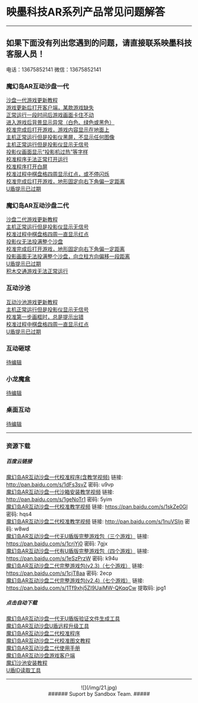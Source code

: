 # 映墨科技AR系列产品常见问题解答 #

----------

## 如果下面没有列出您遇到的问题，请直接联系映墨科技客服人员！ #
电话：13675852141 微信：13675852141

### 魔幻岛AR互动沙盘一代 ###

[沙盘一代游戏更新教程](MagicIsland-Update-Q2.html "图文教程")    
[游戏更新后打开客户端，某款游戏缺失](MagicIsland-Update-Q1.html "游戏缺失")   
[正常运行一段时间后游戏画面卡住不动](MagicIsland-Kinect-Q1.html "游戏画面卡死")   
[进入游戏后背景显示异常（白色、绿色或黑色）](MagicIsland-Kinect-Q2.html "游戏背景显示异常")   
[校准完成后打开游戏，游戏内容显示在地面上](MagicIsland-Calibration-Q1.html "游戏内容显示在地面上")   
[主机正常运行但是投影仪黑屏，不显示任何图像](MagicIsland-Projector-Q1.html "投影仪黑屏")   
[主机正常运行但是投影仪显示无信号](MagicIsland-Projector-Q2.html "投影仪显示无信号")   
[投影仪画面显示“投影机过热”等字样](MagicIsland-Projector-Q3.html "投影机过热")   
[校准程序无法正常打开运行](MagicIsland-Calibration-Q2.html "校准程序无法正常打开运行")   
[校准程序打开白屏](MagicIsland-Kinect-Q3.html "校准程序打开白屏")   
[校准过程中棋盘格四周显示红点，或不停闪烁](MagicIsland-Kinect-Q4.html "棋盘格四周显示红点，或不停闪烁")  
[校准完成后打开游戏，地形固定向右下角偏一定距离](MagicIsland-Projector-Q5.html "校准完成后打开游戏地形固定向右下角偏一定距离")     
[U盾提示已过期](MagicIsland-Dongle-Q1.html "U盾提示已过期")   

### 魔幻岛AR互动沙盘二代 ###

[沙盘二代游戏更新教程](MagicIsland-Update-Q3.html "图文教程")  
[主机正常运行但是投影仪显示无信号](MagicIsland-Projector-Q2.html "投影仪显示无信号")      
[校准过程中棋盘格四周一直显示红点](MagicIsland-Calibration-Q3.html "棋盘格四周一直显示红点")  
[投影仪无法投满整个沙盘](MagicIsland-Projector-Q4.html "投影仪无法投满整个沙盘")    
[校准完成后打开游戏，地形固定向右下角偏一定距离](MagicIsland-Projector-Q5.html "校准完成后打开游戏地形固定向右下角偏一定距离")   
[投影画面无法投满整个沙盘，向立柱方向偏移一段距离](MagicIsland-Projector-Q6.html "投影画面无法投满整个沙盘，向立柱方向偏移一段距离")   
[U盾提示已过期](MagicIsland-Dongle-Q2.html "U盾提示已过期")  
[积木交通游戏无法正常运行](MagicIsland-Game-Q1.html "积木交通游戏无法正常运行")

### 互动沙池 ###

[互动沙池游戏更新教程](MagicIsland-Update-Q3.html "图文教程")  
[主机正常运行但是投影仪显示无信号](MagicIsland-Projector-Q2.html "投影仪显示无信号")  
[校准第一步画框时，总是提示出错](SandPool-calibration-Q1.html "校准第一步画框时，总是提示出错")   
[校准过程中棋盘格四周一直显示红点](SandPool-calibration-Q2.html "棋盘格四周一直显示红点")  
[U盾提示已过期](MagicIsland-Dongle-Q2.html "U盾提示已过期") 

### 互动砸球 ###
[待编辑](待编辑 "待编辑")   

### 小龙魔盒 ###
[待编辑](待编辑 "待编辑") 

### 桌面互动 ###
[待编辑](待编辑 "待编辑")

---------------------------------
### 资源下载 ###
##### 百度云链接 ######
[魔幻岛AR互动沙盘一代校准程序(含教学视频)]("") 链接: http://pan.baidu.com/s/1dFs3svZ 密码: u9vp   
[魔幻岛AR互动沙盘一代沙箱安装教学视频]("") 链接: http://pan.baidu.com/s/1geNoTr1 密码: 5yim   
[魔幻岛AR互动沙盘一代校准教学视频]("") 链接: https://pan.baidu.com/s/1skZe0Gl 密码: hqs4   
[魔幻岛AR互动沙盘二代校准教学视频]("") 链接: http://pan.baidu.com/s/1nuVSIjn 密码: w8wd   
[魔幻岛AR互动沙盘一代无U盾版完整游戏包（三个游戏）]("") 链接: https://pan.baidu.com/s/1crjYj0 密码: 7gjx   
[魔幻岛AR互动沙盘一代有U盾版完整游戏包（四个游戏）]("") 链接: https://pan.baidu.com/s/1eSzPrzW 密码: k94u   
[魔幻岛AR互动沙盘二代完整游戏包(v2.3)（七个游戏）]("2019年前购买的沙盘请使用此版本") 链接: https://pan.baidu.com/s/1cjT8aa 密码: 2ecp   
[魔幻岛AR互动沙盘二代完整游戏包(v2.4)（七个游戏）]("2019年前购买的沙盘请勿使用此版本，否则会导致游戏无法打开") 链接: https://pan.baidu.com/s/1Tf9xhj5ZI9UaiMW-QKqqCw 提取码: jpg1 
 

##### 点击自动下载 #####
[魔幻岛AR互动沙盘一代无U盾版验证文件生成工具](/attachment/sandbox/keyGenerator.zip "魔幻岛AR互动沙盘一代无U盾版验证文件生成工具")   
[魔幻岛AR互动沙盘U盾远程升级工具](/attachment/sandbox/dongleUpdate_v1.0.0.5.zip "魔幻岛AR互动沙盘U盾远程升级工具")   
[魔幻岛AR互动沙盘二代校准程序](/attachment/sandbox/魔幻岛沙盘二代校准软件1.1.zip "魔幻岛AR互动沙盘二代校准程序")   
[魔幻岛AR互动沙盘二代校准图文教程](/attachment/sandbox/魔幻岛二代校准图文教程.pdf "魔幻岛AR互动沙盘二代校准图文教程")     
[魔幻岛AR互动沙盘二代使用手册](/attachment/sandbox/魔幻岛AR互动沙盘二代使用手册.pdf "魔幻岛AR互动沙盘二代使用手册")           
[魔幻岛AR互动沙盘游戏客户端](/attachment/sandbox/魔幻岛客户端单机版.zip "AR魔幻岛游戏客户端")  
[魔幻沙池安装教程](/attachment/sandbox/魔幻沙池安装教程.pdf "魔幻沙池安装教程")   
[U盾ID读取工具](/attachment/sandbox/ETARMTool.exe "U盾ID读取工具")


---------------------------------

<center> ![](/img/21.jpg) </center>

<center> 
###### Suport by Sandbox Team. #####
</center>

